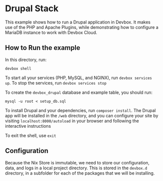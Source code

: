 # Drupal Stack

This example shows how to run a Drupal application in Devbox. It makes use of the PHP and Apache Plugins, while demonstrating how to configure a MariaDB instance to work with Devbox Cloud.


## How to Run the example

In this directory, run:

`devbox shell`

To start all your services (PHP, MySQL, and NGINX), run `devbox services up`. To stop the services, run `devbox services stop`

To create the `devbox_drupal` database and example table, you should run:

`mysql -u root < setup_db.sql`

To install Drupal and your dependencies, run `composer install`. The Drupal app will be installed in the `/web` directory, and you can configure your site by visiting `localhost:8000/autoload` in your browser and following the interactive instructions

To exit the shell, use `exit`

## Configuration

Because the Nix Store is immutable, we need to store our configuration, data, and logs in a local project directory. This is stored in the `devbox.d` directory, in a subfolder for each of the packages that we will be installing.
